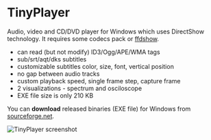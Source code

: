 # TinyPlayer
Audio, video and CD/DVD player for Windows which uses DirectShow technology. It requires some codecs pack or [ffdshow](https://en.wikipedia.org/wiki/Ffdshow).

- can read (but not modify) ID3/Ogg/APE/WMA tags 
- sub/srt/aqt/dks subtitles
- customizable subtitles color, size, font, vertical position
- no gap between audio tracks
- custom playback speed, single frame step, capture frame
- 2 visualizations - spectrum and osciloscope
- EXE file size is only 210 KB

You can **download** released binaries (EXE file) for Windows from [sourceforge.net](https://sourceforge.net/projects/tinyplayer/).

![TinyPlayer screenshot](http://petr.lastovicka.sweb.cz/img/tinyplay.png)
